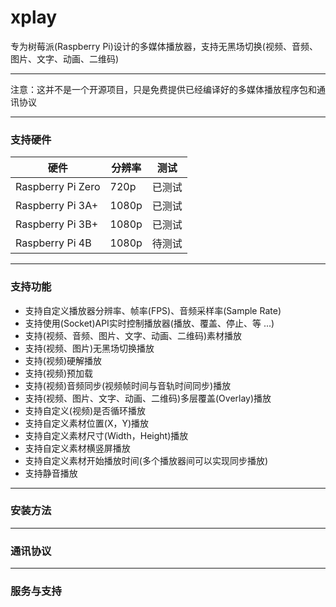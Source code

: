 # xplay

专为树莓派(Raspberry Pi)设计的多媒体播放器，支持无黑场切换(视频、音频、图片、文字、动画、二维码)

---

注意：这并不是一个开源项目，只是免费提供已经编译好的多媒体播放程序包和通讯协议

---
### 支持硬件

| 硬件 | 分辨率 | 测试 |
| --- | --- | --- |
| Raspberry Pi Zero | 720p | 已测试 |
| Raspberry Pi 3A+  | 1080p |已测试 |
| Raspberry Pi 3B+  | 1080p | 已测试 |
| Raspberry Pi 4B   | 1080p | 待测试 |

---
### 支持功能

* 支持自定义播放器分辨率、帧率(FPS)、音频采样率(Sample Rate)
* 支持使用(Socket)API实时控制播放器(播放、覆盖、停止、等 ...)
* 支持(视频、音频、图片、文字、动画、二维码)素材播放
* 支持(视频、图片)无黑场切换播放
* 支持(视频)硬解播放
* 支持(视频)预加载
* 支持(视频)音频同步(视频帧时间与音轨时间同步)播放
* 支持(视频、图片、文字、动画、二维码)多层覆盖(Overlay)播放
* 支持自定义(视频)是否循环播放
* 支持自定义素材位置(X，Y)播放
* 支持自定义素材尺寸(Width，Height)播放
* 支持自定义素材横竖屏播放
* 支持自定义素材开始播放时间(多个播放器间可以实现同步播放)
* 支持静音播放

---
### 安装方法


---
### 通讯协议

---
### 服务与支持

